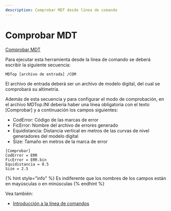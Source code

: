 ```yaml
---
description: Comprobar MDT desde línea de comando
---
```


# Comprobar MDT

[Comprobar MDT](../como.../untitled-13.md)

Para ejecutar esta herramienta desde la línea de comando se deberá escribir la siguiente secuencia:

```text
MDTop [archivo de entrada] /COM
```

El archivo de entrada deberá ser un archivo de modelo digital, del cual se comprobará su altimetría.

Además de esta secuencia y para configurar el modo de comprobación, en el archivo MDTop.INI debería haber una línea obligatoria con el texto \[Comprobar\] y a continuación los campos siguientes:

* CodError: Código de las marcas de error
* FicError: Nombre del archivo de errores generado
* Equidistancia: Distancia vertical en metros de las curvas de nivel generadores del modelo digital
* Size: Tamaño en metros de la marca de error

```text
[Comprobar]
CodError = ERR
FicError = ERR.bin
Equidistancia = 0.5
Size = 2.5
```

{% hint style="info" %}
Es indiferente que los nombres de los campos están en mayúsculas o en minúsculas
{% endhint %}

Vea también:

* [Introducción a la línea de comandos](./)

